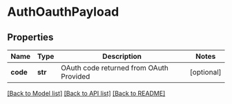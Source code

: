 # AuthOauthPayload

## Properties
Name | Type | Description | Notes
------------ | ------------- | ------------- | -------------
**code** | **str** | OAuth code returned from OAuth Provided | [optional] 

[[Back to Model list]](../README.md#documentation-for-models) [[Back to API list]](../README.md#documentation-for-api-endpoints) [[Back to README]](../README.md)



